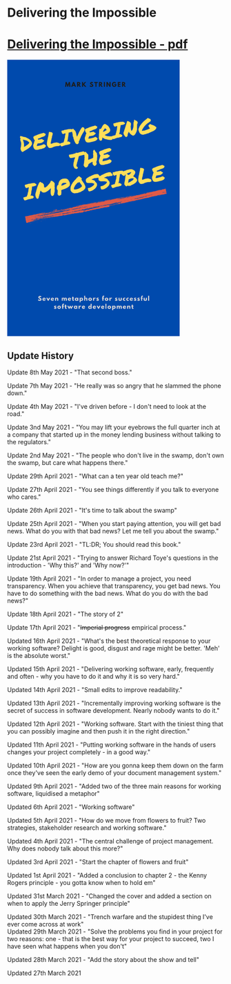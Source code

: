 # Delivering the Impossible

# [Delivering the Impossible - pdf](dti.pdf)

<img src="cover.png" alt="HTML5 Icon" width="400">


## Update History

Update 8th May 2021 - "That second boss."

Update 7th May 2021 - "He really was so angry that he slammed the phone down."

Update 4th May 2021 - "I've driven before - I don't need to look at the road."

Update 3nd May 2021 - "You may lift your eyebrows the full quarter inch at a company that started up in the money lending business without talking to the regulators."

Update 2nd May 2021 - "The people who don't live in the swamp, don't own the swamp, but care what happens there."

Update 29th April 2021 - "What can a ten year old teach me?"

Update 27th April 2021 - "You see things differently if you talk to everyone who cares."

Update 26th April 2021 - "It's time to talk about the swamp"

Update 25th April 2021 - "When you start paying attention, you will get bad news. What do you with that bad news? Let me tell you about the swamp."

Update 23rd April 2021 - "TL:DR; You should read this book."

Update 21st April 2021 - "Trying to answer Richard Toye's questions in the introduction - 'Why this?' and 'Why now?'"

Update 19th April 2021 - "In order to manage a project, you need transparency. When you achieve that transparency, you get bad news. You have to do something with the bad news. What do you do with the bad news?"

Update 18th April 2021 - "The story of 2"

Update 17th April 2021 - "~~Imperial progress~~ empirical process."

Updated 16th April 2021 - "What's the best theoretical response to your working software? Delight is good, disgust and rage might be better. 'Meh' is the absolute worst."

Updated 15th April 2021 - "Delivering working software, early, frequently and often - why you have to do it and why it is so very hard."

Updated 14th April 2021 - "Small edits to improve readability."

Updated 13th April 2021 - "Incrementally improving working software is the secret of success in software development. Nearly nobody wants to do it."

Updated 12th April 2021 - "Working software. Start with the tiniest thing that you can possibly imagine and then push it in the right direction."

Updated 11th April 2021 - "Putting working software in the hands of users changes your project completely - in a good way."

Updated 10th April 2021 - "How are you gonna keep them down on the farm once they've seen the early demo of your document management system."

Updated 9th April 2021 - "Added two of the three main reasons for working software, liquidised a metaphor"

Updated 6th April 2021 - "Working software"

Updated 5th April 2021 - "How do we move from flowers to fruit? Two strategies, stakeholder research and working software."

Updated 4th April 2021 - "The central challenge of project management. Why does nobody talk about this more?"

Updated 3rd April 2021 - "Start the chapter of flowers and fruit"

Updated 1st April 2021 - "Added a conclusion to chapter 2 - the Kenny Rogers principle - you gotta know when to hold em"

Updated 31st March 2021 - "Changed the cover and added a section on when to apply the Jerry Springer principle"

Updated 30th March 2021 - "Trench warfare and the stupidest thing I've ever come across at work"
<br/>
Updated 29th March 2021 - "Solve the problems you find in your project for two reasons: one - that is the best way for your project to succeed, two I have seen what happens when you don't"

Updated 28th March 2021 - "Add the story about the show and tell"

Updated 27th March 2021
